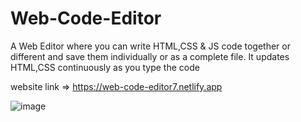 # Web-Code-Editor
A Web Editor where you can write HTML,CSS & JS code together or different and save them individually or as a complete file. It updates HTML,CSS continuously 
as you type the code

website link =>  https://web-code-editor7.netlify.app


![image](https://user-images.githubusercontent.com/58290134/235593870-0ae1de6d-4d73-40bd-b8ce-3b013512bf4f.png)


